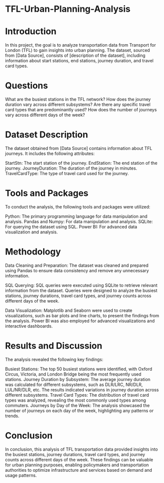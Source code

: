 # TFL-Urban-Planning-Analysis

# Introduction
In this project, the goal is to analyze transportation data from Transport for London (TFL) to gain insights into urban planning. The dataset, sourced from [Data Source], consists of [description of the dataset], including information about start stations, end stations, journey duration, and travel card types.

# Questions
What are the busiest stations in the TFL network?
How does the journey duration vary across different subsystems?
Are there any specific travel card types that are predominantly used?
How does the number of journeys vary across different days of the week?

# Dataset Description
The dataset obtained from [Data Source] contains information about TFL journeys. It includes the following attributes:

StartStn: The start station of the journey.
EndStation: The end station of the journey.
JourneyDuration: The duration of the journey in minutes.
TravelCardType: The type of travel card used for the journey.

# Tools and Packages
To conduct the analysis, the following tools and packages were utilized:

Python: The primary programming language for data manipulation and analysis.
Pandas and Numpy: For data manipulation and analysis.
SQLite: For querying the dataset using SQL.
Power BI: For advanced data visualization and analysis.

# Methodology
Data Cleaning and Preparation: The dataset was cleaned and prepared using Pandas to ensure data consistency and remove any unnecessary information.

SQL Querying: SQL queries were executed using SQLite to retrieve relevant information from the dataset. Queries were designed to analyze the busiest stations, journey durations, travel card types, and journey counts across different days of the week.

Data Visualization: Matplotlib and Seaborn were used to create visualizations, such as bar plots and line charts, to present the findings from the analysis. Power BI was also employed for advanced visualizations and interactive dashboards.

# Results and Discussion
The analysis revealed the following key findings:

Busiest Stations: The top 50 busiest stations were identified, with Oxford Circus, Victoria, and London Bridge being the most frequently used stations.
Journey Duration by Subsystem: The average journey duration was calculated for different subsystems, such as DLR/LRC, NR/DLR, LUL/NR/DLR, etc. The results indicated variations in journey duration across different subsystems.
Travel Card Types: The distribution of travel card types was analyzed, revealing the most commonly used types among commuters.
Journeys by Day of the Week: The analysis showcased the number of journeys on each day of the week, highlighting any patterns or trends.
# Conclusion

In conclusion, this analysis of TFL transportation data provided insights into the busiest stations, journey durations, travel card types, and journey counts across different days of the week. These findings can be valuable for urban planning purposes, enabling policymakers and transportation authorities to optimize infrastructure and services based on demand and usage patterns.
